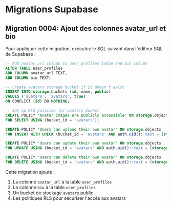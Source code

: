 # Migrations Supabase

## Migration 0004: Ajout des colonnes avatar_url et bio

Pour appliquer cette migration, exécutez le SQL suivant dans l'éditeur SQL de Supabase :

```sql
-- Add avatar_url column to user_profiles table and bio column
ALTER TABLE user_profiles 
ADD COLUMN avatar_url TEXT,
ADD COLUMN bio TEXT;

-- Create avatars storage bucket if it doesn't exist
INSERT INTO storage.buckets (id, name, public)
VALUES ('avatars', 'avatars', true)
ON CONFLICT (id) DO NOTHING;

-- Set up RLS policies for avatars bucket
CREATE POLICY "Avatar images are publicly accessible" ON storage.objects
FOR SELECT USING (bucket_id = 'avatars');

CREATE POLICY "Users can upload their own avatar" ON storage.objects
FOR INSERT WITH CHECK (bucket_id = 'avatars' AND auth.uid()::text = (storage.foldername(name))[1]);

CREATE POLICY "Users can update their own avatar" ON storage.objects
FOR UPDATE USING (bucket_id = 'avatars' AND auth.uid()::text = (storage.foldername(name))[1]);

CREATE POLICY "Users can delete their own avatar" ON storage.objects
FOR DELETE USING (bucket_id = 'avatars' AND auth.uid()::text = (storage.foldername(name))[1]);
```

Cette migration ajoute :
1. La colonne `avatar_url` à la table `user_profiles`
2. La colonne `bio` à la table `user_profiles` 
3. Un bucket de stockage `avatars` public
4. Les politiques RLS pour sécuriser l'accès aux avatars